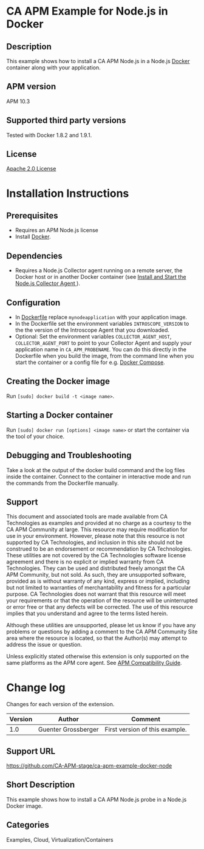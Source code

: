 # CA APM Example for Node.js in Docker

## Description
This example shows how to install a CA APM Node.js in a Node.js [Docker](http://www.docker.com/) container along with your application.

## APM version
APM 10.3

## Supported third party versions
Tested with Docker 1.8.2 and 1.9.1.

## License
[Apache 2.0 License](LICENSE)


# Installation Instructions

## Prerequisites
* Requires an APM Node.js license
* Install [Docker](http://www.docker.com/).

## Dependencies
* Requires a Node.js Collector agent running on a remote server, the Docker host or in another Docker container (see [Install and Start the Node.js Collector Agent
](https://docops.ca.com/ca-apm/10-3/en/implementing-agents/node-js-agent/install-the-node-js-agent/install-and-start-the-node-js-collector-agent)).

## Configuration
* In [Dockerfile](Dockerfile) replace ``mynodeapplication`` with your application image.
* In the Dockerfile set the environment variables ``INTROSCOPE_VERSION`` to the the version of the Introscope Agent that you downloaded.
* Optional: Set the environment variables ``COLLECTOR_AGENT_HOST``, ``COLLECTOR_AGENT_PORT`` to point to your Collector Agent and supply your application name in ``CA_APM_PROBENAME``. You can do this directly in the Dockerfile when you build the image, from the command line when you start the container or a config file for e.g. [Docker Compose](http://www.docker.com/products/docker-compose).

## Creating the Docker image
Run ``[sudo] docker build -t <image name>``.

## Starting a Docker container
Run ``[sudo] docker run [options] <image name>`` or start the container via the tool of your choice.

## Debugging and Troubleshooting
Take a look at the output of the docker build command and the log files inside the container. Connect to the container in interactive mode and run the commands from the Dockerfile manually.

## Support
This document and associated tools are made available from CA Technologies as examples and provided at no charge as a courtesy to the CA APM Community at large. This resource may require modification for use in your environment. However, please note that this resource is not supported by CA Technologies, and inclusion in this site should not be construed to be an endorsement or recommendation by CA Technologies. These utilities are not covered by the CA Technologies software license agreement and there is no explicit or implied warranty from CA Technologies. They can be used and distributed freely amongst the CA APM Community, but not sold. As such, they are unsupported software, provided as is without warranty of any kind, express or implied, including but not limited to warranties of merchantability and fitness for a particular purpose. CA Technologies does not warrant that this resource will meet your requirements or that the operation of the resource will be uninterrupted or error free or that any defects will be corrected. The use of this resource implies that you understand and agree to the terms listed herein.

Although these utilities are unsupported, please let us know if you have any problems or questions by adding a comment to the CA APM Community Site area where the resource is located, so that the Author(s) may attempt to address the issue or question.

Unless explicitly stated otherwise this extension is only supported on the same platforms as the APM core agent. See [APM Compatibility Guide](http://www.ca.com/us/support/ca-support-online/product-content/status/compatibility-matrix/application-performance-management-compatibility-guide.aspx).


# Change log
Changes for each version of the extension.

Version | Author | Comment
--------|--------|--------
1.0 | Guenter Grossberger | First version of this example.

## Support URL
https://github.com/CA-APM-stage/ca-apm-example-docker-node

## Short Description
This example shows how to install a CA APM Node.js probe in a Node.js Docker image.

## Categories
Examples, Cloud, Virtualization/Containers

